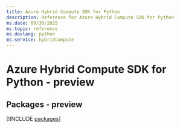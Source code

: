 ```yaml
---
title: Azure Hybrid Compute SDK for Python
description: Reference for Azure Hybrid Compute SDK for Python
ms.date: 09/30/2025
ms.topic: reference
ms.devlang: python
ms.service: hybridcompute
---
```

# Azure Hybrid Compute SDK for Python - preview
## Packages - preview
[!INCLUDE [packages](hybrid-compute-index.md)]
